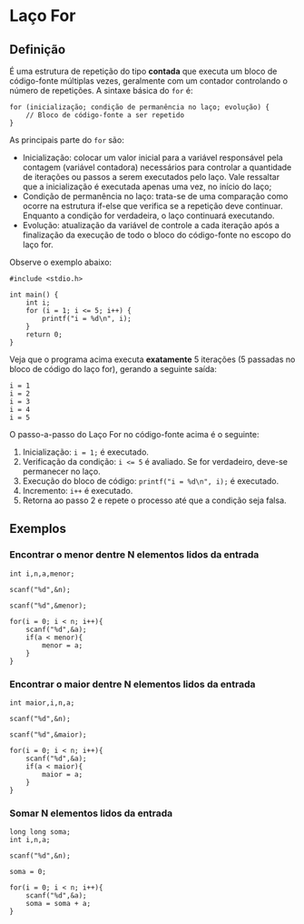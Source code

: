 # Laço For

## Definição

É uma estrutura de repetição do tipo **contada** que executa um bloco de código-fonte múltiplas vezes, geralmente com um contador controlando o número de repetições. A sintaxe básica do ```for``` é:

```
for (inicialização; condição de permanência no laço; evolução) {
    // Bloco de código-fonte a ser repetido
}
```

As principais parte do ```for``` são:

- Inicialização: colocar um valor inicial para a variável responsável pela contagem (variável contadora) necessários para controlar a quantidade de iterações ou passos a serem executados pelo laço. Vale ressaltar que a inicialização é executada apenas uma vez, no início do laço;
- Condição de permanência no laço: trata-se de uma comparação como ocorre na estrutura if-else que verifica se a repetição deve continuar. Enquanto a condição for verdadeira, o laço continuará executando.
- Evolução: atualização da variável de controle a cada iteração após a finalização da execução de todo o bloco do código-fonte no escopo do laço for.

Observe o exemplo abaixo:

```
#include <stdio.h>

int main() {
    int i;
    for (i = 1; i <= 5; i++) {
        printf("i = %d\n", i);
    }
    return 0;
}
```

Veja que o programa acima executa **exatamente** 5 iterações (5 passadas no bloco de código do laço for), gerando a seguinte saída:

```
i = 1
i = 2
i = 3
i = 4
i = 5
```

O passo-a-passo do Laço For no código-fonte acima é o seguinte:

1) Inicialização: ```i = 1;``` é executado.
2) Verificação da condição: ```i <= 5``` é avaliado. Se for verdadeiro, deve-se permanecer no laço.
3) Execução do bloco de código: ```printf("i = %d\n", i);``` é executado.
4) Incremento: ```i++``` é executado.
5) Retorna ao passo 2 e repete o processo até que a condição seja falsa.

## Exemplos

### Encontrar o menor dentre N elementos lidos da entrada

```
int i,n,a,menor;

scanf("%d",&n);

scanf("%d",&menor);

for(i = 0; i < n; i++){
    scanf("%d",&a);
    if(a < menor){
        menor = a;
    }
}
```

### Encontrar o maior dentre N elementos lidos da entrada

```
int maior,i,n,a;

scanf("%d",&n);

scanf("%d",&maior);

for(i = 0; i < n; i++){
    scanf("%d",&a);
    if(a < maior){
        maior = a;
    }
}
```

### Somar N elementos lidos da entrada

```
long long soma;
int i,n,a;

scanf("%d",&n);

soma = 0;

for(i = 0; i < n; i++){
    scanf("%d",&a);
    soma = soma + a;
}
```




